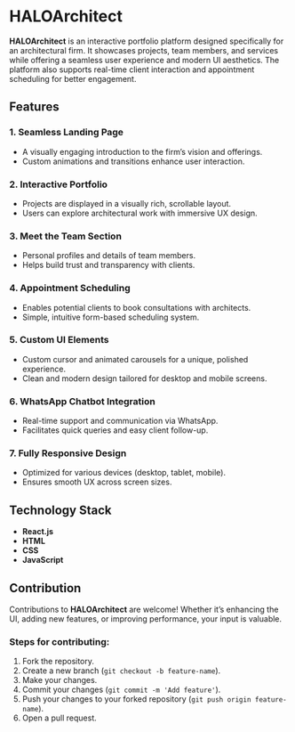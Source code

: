 # HALOArchitect

**HALOArchitect** is an interactive portfolio platform designed specifically for an architectural firm. It showcases projects, team members, and services while offering a seamless user experience and modern UI aesthetics. The platform also supports real-time client interaction and appointment scheduling for better engagement.

## Features

### 1. **Seamless Landing Page**
- A visually engaging introduction to the firm’s vision and offerings.
- Custom animations and transitions enhance user interaction.

### 2. **Interactive Portfolio**
- Projects are displayed in a visually rich, scrollable layout.
- Users can explore architectural work with immersive UX design.

### 3. **Meet the Team Section**
- Personal profiles and details of team members.
- Helps build trust and transparency with clients.

### 4. **Appointment Scheduling**
- Enables potential clients to book consultations with architects.
- Simple, intuitive form-based scheduling system.

### 5. **Custom UI Elements**
- Custom cursor and animated carousels for a unique, polished experience.
- Clean and modern design tailored for desktop and mobile screens.

### 6. **WhatsApp Chatbot Integration**
- Real-time support and communication via WhatsApp.
- Facilitates quick queries and easy client follow-up.

### 7. **Fully Responsive Design**
- Optimized for various devices (desktop, tablet, mobile).
- Ensures smooth UX across screen sizes.

## Technology Stack

- **React.js**
- **HTML**
- **CSS**
- **JavaScript**

## Contribution

Contributions to **HALOArchitect** are welcome! Whether it’s enhancing the UI, adding new features, or improving performance, your input is valuable.

### Steps for contributing:
1. Fork the repository.
2. Create a new branch (`git checkout -b feature-name`).
3. Make your changes.
4. Commit your changes (`git commit -m 'Add feature'`).
5. Push your changes to your forked repository (`git push origin feature-name`).
6. Open a pull request.


